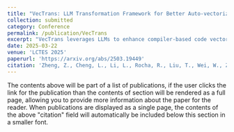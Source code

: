 ```yaml
---
title: "VecTrans: LLM Transformation Framework for Better Auto-vectorization on High-performance CPU"
collection: submitted
category: Conference 
permalink: /publication/VecTrans
excerpt: "VecTrans leverages LLMs to enhance compiler-based code vectorization. And it first employs compiler analysis to identify potentially vectorizable code regions. It then utilizes an LLM to refactor these regions into patterns that are more amenable to the compiler's auto-vectorization."
date: 2025-03-22
venue: 'LCTES 2025'
paperurl: 'https://arxiv.org/abs/2503.19449'
citation: 'Zheng, Z., Cheng, L., Li, L., Rocha, R., Liu, T., Wei, W., Zhang, X. \& Gao, Y. VecTrans: LLM Transformation Framework for Better Auto-vectorization on High-performance CPU.  (2025), https://arxiv.org/abs/2503.19449'
---
```

The contents above will be part of a list of publications, if the user clicks the link for the publication than the contents of section will be rendered as a full page, allowing you to provide more information about the paper for the reader. When publications are displayed as a single page, the contents of the above "citation" field will automatically be included below this section in a smaller font.
